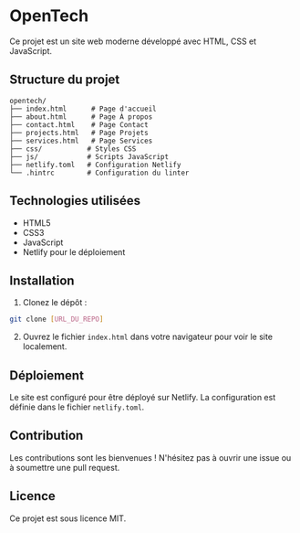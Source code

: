 # OpenTech

Ce projet est un site web moderne développé avec HTML, CSS et JavaScript.

## Structure du projet

```
opentech/
├── index.html      # Page d'accueil
├── about.html      # Page À propos
├── contact.html    # Page Contact
├── projects.html   # Page Projets
├── services.html   # Page Services
├── css/           # Styles CSS
├── js/            # Scripts JavaScript
├── netlify.toml   # Configuration Netlify
└── .hintrc        # Configuration du linter
```

## Technologies utilisées

- HTML5
- CSS3
- JavaScript
- Netlify pour le déploiement

## Installation

1. Clonez le dépôt :
```bash
git clone [URL_DU_REPO]
```

2. Ouvrez le fichier `index.html` dans votre navigateur pour voir le site localement.

## Déploiement

Le site est configuré pour être déployé sur Netlify. La configuration est définie dans le fichier `netlify.toml`.

## Contribution

Les contributions sont les bienvenues ! N'hésitez pas à ouvrir une issue ou à soumettre une pull request.

## Licence

Ce projet est sous licence MIT. 